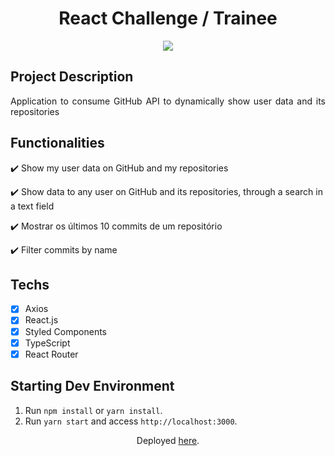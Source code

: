 <h1 align="center"> React Challenge / Trainee </h1>

<p align="center">
  <img src="https://img.shields.io/static/v1?label=react&message=framework&color=blue&style=for-the-badge&logo=REACT"/>
</p>

## Project Description

<p align="justify">
  Application to consume GitHub API to dynamically show user data and its repositories
</p>

## Functionalities

:heavy_check_mark: Show my user data on GitHub and my repositories

:heavy_check_mark: Show data to any user on GitHub and its repositories, through a search in a text field

:heavy_check_mark: Mostrar os últimos 10 commits de um repositório

:heavy_check_mark: Filter commits by name

## Techs

- [x] Axios
- [x] React.js
- [x] Styled Components
- [x] TypeScript
- [x] React Router

## Starting Dev Environment

1. Run `npm install` or `yarn install`.<br />
2. Run `yarn start` and access `http://localhost:3000`.<br />

<p align="center">Deployed <a href="">here</a>.</p>
